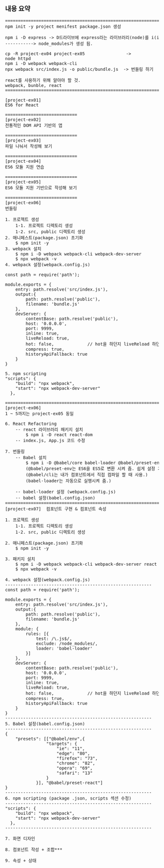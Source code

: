 ## 내용 요약
<pre>
======================================================================================
npm init -y project menifest package.json 생성

npm i -D express -> D드라이브에 express라는 라이브러리(node)를 i(install)하겠다는 의미.
-----------> node_modules가 생성 됨.

cp -R project-ex04 project-ex05                ->
node httpd
npm i -D webpack webpack-cli
npx webpack src/index.js -o public/bundle.js  -> 번들링 하기

react를 사용하기 위해 알아야 할 것.
webpack, bunble, react
======================================================================================

[project-ex01]
ES6 for React

============================
[project-ex02]
전통적인 DOM API 기반의 앱

============================
[project-ex03]
파일 나눠서 작성해 보기

============================
[project-ex04]
ES6 모듈 지원 연습

============================
[project-ex05]
ES6 모듈 지원 기반으로 작성해 보기

============================
[project-ex06]
번들링

1. 프로젝트 생성
    1-1. 프로젝트 디렉토리 생성
    1-2. src, public 디렉토리 생성
2. 매니페스트(package.json) 초기화
    $ npm init -y
3. webpack 설치
    $ npm i -D webpack webpack-cli webpack-dev-server
    $ npx webpack -v
4. webpack 설정(webpack.config.js)

const path = require('path');

module.exports = {
    entry: path.resolve('src/index.js'),
    output:{
        path: path.resolve('public'),
        filename: 'bundle.js'
    },
    devServer: {
        contentBase: path.resolve('public'),
        host: '0.0.0.0',
        port: 9999,
        inline: true,
        liveReload: true,
        hot: false,             // hot을 하던지 liveReload 하던지 
        compress: true,
        historyApiFallback: true
    }   
}

5. npm scripting
"scripts": {
    "build": "npx webpack",
    "start": "npx webpack-dev-server"
  },

==============================================================
[project-ex06]
1 ~ 5까지는 project-ex05 동일

6. React Refactoring
    -- react 라이브러리 패키지 설치
        $ npm i -D react react-dom
    -- index.js, App.js 코드 수정

7. 번들링
    -- Babel 설치
        $ npm i -D @babel/core babel-loader @babel/preset-env @babel/preset-react
        (@babel/preset-env는 ES6을 ES5로 변환 시켜 줌. 쉽게 설정 가능)
        (@babel/cli는 내가 컴포넌트에서 직접 컴파일 할 때 사용.)
        (babel-loader는 자동으로 실행시켜 줌.)

    -- babel-loader 설정 (webpack.config.js)
    -- babel 설정(babel.config.json)
===============================================================
[project-ex07]  컴포넌트 구현 & 컴포넌트 속성

1. 프로젝트 생성
    1-1. 프로젝트 디렉토리 생성
    1-2. src, public 디렉토리 생성

2. 매니페스트(package.json) 초기화
    $ npm init -y

3. 패키지 설치
    $ npm i -D webpack webpack-cli webpack-dev-server react react-dom @babel/core babel-loader @babel/preset-env @babel/preset-react
    $ npx webpack -v

4. webpack 설정(webpack.config.js)
---------------------------------------------------------
const path = require('path');

module.exports = {
    entry: path.resolve('src/index.js'),
    output:{
        path: path.resolve('public'),
        filename: 'bundle.js'
    },
    module: {
        rules: [{
            test: /\.js$/,
            exclude: /node_modules/,
            loader: 'babel-loader'
        }]
    },
    devServer: {
        contentBase: path.resolve('public'),
        host: '0.0.0.0',
        port: 9999,
        inline: true,
        liveReload: true,
        hot: false,             // hot을 하던지 liveReload 하던지 
        compress: true,
        historyApiFallback: true
    }   
}
---------------------------------------------------------
5. Babel 설정(babel.config.json)
---------------------------------------------------------
{
    "presets": [["@babel/env",{
                "targets": {
                    "ie": "11",
                    "edge": "80",
                    "firefox": "73",
                    "chrome": "82",
                    "opera": "69",
                    "safari": "13"
                }
            }], "@babel/preset-react"]
}
---------------------------------------------------------
6. npm scripting (package .json, scripts 섹션 수정)
---------------------------------------------------------
"scripts": {
    "build": "npx webpack",
    "start": "npx webpack-dev-server"
  },
---------------------------------------------------------

7. 화면 디자인

8. 컴포넌트 작성 + 조합***

9. 속성 + 상태
<pre>